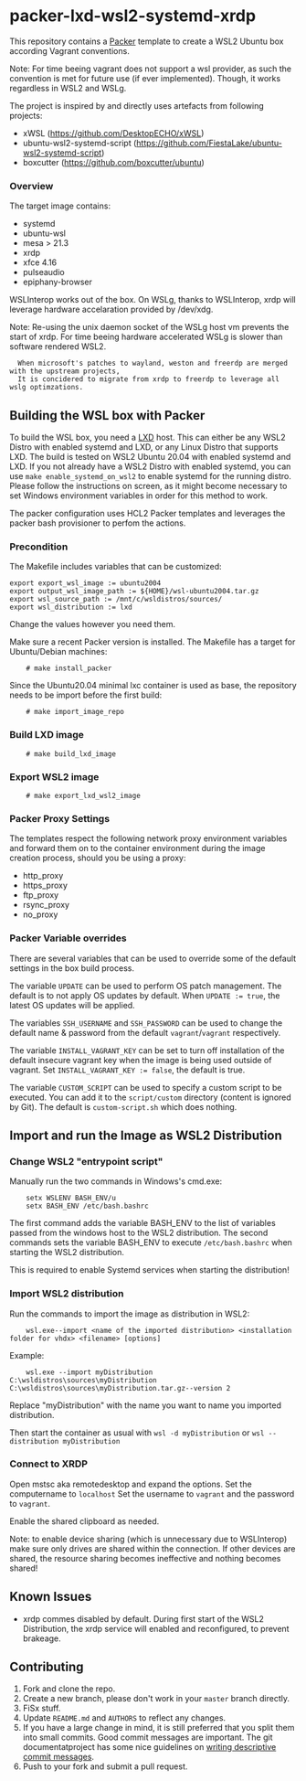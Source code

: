 # packer-lxd-wsl2-systemd-xrdp

This repository contains a [Packer](https://packer.io/) template to create a WSL2 Ubuntu box according Vagrant conventions.

Note: For time beeing vagrant does not support a wsl provider, as such the convention is met for future use (if ever implemented). Though, it works regardless in WSL2 and WSLg.

The project is inspired by and directly uses artefacts from following projects:
- xWSL (https://github.com/DesktopECHO/xWSL)
- ubuntu-wsl2-systemd-script (https://github.com/FiestaLake/ubuntu-wsl2-systemd-script)
- boxcutter (https://github.com/boxcutter/ubuntu)

### Overview

The target image contains:
- systemd
- ubuntu-wsl
- mesa > 21.3
- xrdp 
- xfce 4.16
- pulseaudio
- epiphany-browser

WSLInterop works out of the box.
On WSLg, thanks to WSLInterop, xrdp will leverage hardware accelaration provided by /dev/xdg.

Note: Re-using the unix daemon socket of the WSLg host vm prevents the start of xrdp. 
      For time beeing hardware accelerated WSLg is slower than software rendered WSL2.

      When microsoft's patches to wayland, weston and freerdp are merged with the upstream projects,
      It is concidered to migrate from xrdp to freerdp to leverage all wslg optimzations.

## Building the WSL box with Packer

To build the WSL box, you need a [LXD](https://linuxcontainers.org) host. This can either be any WSL2 Distro with enabled systemd and LXD, or any Linux Distro that supports LXD. The build is tested on WSL2 Ubuntu 20.04 with enabled systemd and LXD. If you not already have a WSL2 Distro with enabled systemd, you can use `make enable_systemd_on_wsl2` to enable systemd for the running distro. Please follow the instructions on screen, as it might become necessary to set Windows environment variables in order for this method to work.


The packer configuration uses HCL2 Packer templates and leverages the packer bash provisioner to perfom the actions.

### Precondition

The Makefile includes variables that can be customized:

```
export export_wsl_image := ubuntu2004
export output_wsl_image_path := ${HOME}/wsl-ubuntu2004.tar.gz
export wsl_source_path := /mnt/c/wsldistros/sources/
export wsl_distribution := lxd
```

Change the values however you need them.

Make sure a recent Packer version is installed. The Makefile has a target for Ubuntu/Debian machines:

```
    # make install_packer
```
Since the Ubuntu20.04 minimal lxc container is used as base, the repository needs to be import before the first build:

```
    # make import_image_repo
```

### Build LXD image

```
    # make build_lxd_image
```

### Export WSL2 image

```
    # make export_lxd_wsl2_image
```
### Packer Proxy Settings

The templates respect the following network proxy environment variables
and forward them on to the container environment during the image creation
process, should you be using a proxy:

* http_proxy
* https_proxy
* ftp_proxy
* rsync_proxy
* no_proxy

### Packer Variable overrides

There are several variables that can be used to override some of the default
settings in the box build process. 

The variable `UPDATE` can be used to perform OS patch management.  The
default is to not apply OS updates by default.  When `UPDATE := true`,
the latest OS updates will be applied.

The variables `SSH_USERNAME` and `SSH_PASSWORD` can be used to change the
 default name & password from the default `vagrant`/`vagrant` respectively.

The variable `INSTALL_VAGRANT_KEY` can be set to turn off installation of the
default insecure vagrant key when the image is being used outside of vagrant.
Set `INSTALL_VAGRANT_KEY := false`, the default is true.

The variable `CUSTOM_SCRIPT` can be used to specify a custom script
to be executed. You can add it to the `script/custom` directory (content
is ignored by Git).
The default is `custom-script.sh` which does nothing.

## Import and run the Image as WSL2 Distribution
### Change WSL2 "entrypoint script"
Manually run the two commands in Windows's cmd.exe:

```
    setx WSLENV BASH_ENV/u
    setx BASH_ENV /etc/bash.bashrc
```
The first command adds the variable BASH_ENV to the list of variables passed from the windows host to the WSL2 distribution.
The second commands sets the variable BASH_ENV to execute `/etc/bash.bashrc` when starting the WSL2 distribution.

This is required to enable Systemd services when starting the distribution!

### Import WSL2 distribution
Run the commands to import the image as distribution in WSL2:

```
    wsl.exe--import <name of the imported distribution> <installation folder for vhdx> <filename> [options]
```

Example:

```
    wsl.exe --import myDistribution  C:\wsldistros\sources\myDistribution C:\wsldistros\sources\myDistribution.tar.gz--version 2
```
Replace "myDistribution" with the name you want to name you imported distribution.

Then start the container as usual with `wsl -d myDistribution` or `wsl --distribution myDistribution`

### Connect to XRDP
Open mstsc aka remotedesktop and expand the options. Set the computername to `localhost`
Set the username to `vagrant` and the password to `vagrant`.

Enable the shared clipboard as needed.

Note: to enable device sharing (which is unnecessary due to WSLInterop) make sure only drives are shared within the connection.
If other devices are shared, the resource sharing becomes ineffective and nothing becomes shared!


## Known Issues

- xrdp commes disabled by default. During first start of the WSL2 Distribution, the xrdp service will enabled and reconfigured, to prevent brakeage.

## Contributing

1. Fork and clone the repo.
2. Create a new branch, please don't work in your `master` branch directly.
3. FiSx stuff.
4. Update `README.md` and `AUTHORS` to reflect any changes.
5. If you have a large change in mind, it is still preferred that you split them into small commits.  Good commit messages are important.  The git documentatproject has some nice guidelines on [writing descriptive commit messages](http://git-scm.com/book/ch5-2.html#Commit-Guidelines).
6. Push to your fork and submit a pull request.

